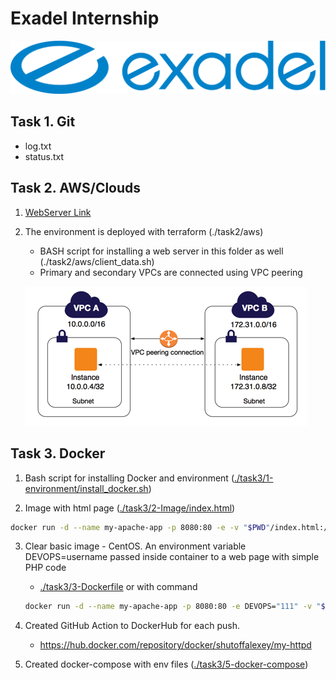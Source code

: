 # Exadel Internship

![image info](./exadel_logo.svg)

## Task 1. Git

* log.txt
* status.txt

## Task 2. AWS/Clouds

1. [WebServer Link](http://ec2-3-120-189-89.eu-central-1.compute.amazonaws.com/ "AWS Intership Example page")
2. The environment is deployed with terraform (./task2/aws)
    * BASH script for installing a web server in this folder as well (./task2/aws/client_data.sh)
    * Primary and secondary VPCs are connected using VPC peering

    ![image info](./peering-intro-diagram.png)

## Task 3. Docker

1. Bash script for installing Docker and environment ([./task3/1-environment/install_docker.sh](https://github.com/AVShutov/internship/blob/master/task3/1-environment/install_docker.sh))

2. Image with html page ([./task3/2-Image/index.html](https://github.com/AVShutov/internship/blob/master/task3/2-Image/index.html))

```bash
docker run -d --name my-apache-app -p 8080:80 -e -v "$PWD"/index.html:/usr/local/apache2/htdocs/index.html httpd:2.4
```

3. Clear basic image - CentOS. An environment variable DEVOPS=username passed inside container to a web page with simple PHP code
    * [./task3/3-Dockerfile](https://github.com/AVShutov/internship/tree/master/task3/3-Dockerfile) or with command&nbsp;

    ```bash
    docker run -d --name my-apache-app -p 8080:80 -e DEVOPS="111" -v "$PWD"/index.html:/usr/local/apache2/htdocs/index.html httpd:2.4
    ```

4. Created GitHub Action to DockerHub for each push.
    * https://hub.docker.com/repository/docker/shutoffalexey/my-httpd
5. Created docker-compose with env files ([./task3/5-docker-compose](https://github.com/AVShutov/internship/tree/master/task3/5-docker-compose))
